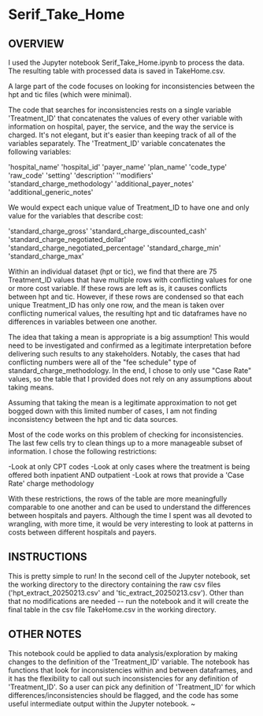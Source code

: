 # Serif_Take_Home

## OVERVIEW

I used the Jupyter notebook Serif_Take_Home.ipynb to process the data. The resulting table with processed data is saved in TakeHome.csv.

A large part of the code focuses on looking for inconsistencies between the hpt and tic files (which were minimal).

The code that searches for inconsistencies rests on a single variable 'Treatment_ID' that concatenates the values of every other variable with information on hospital, payer, the service, and the way the service is charged. It's not elegant, but it's easier than keeping track of all of the variables separately. The 'Treatment_ID' variable concatenates the following variables:

'hospital_name'
'hospital_id'
'payer_name'
'plan_name'
'code_type'
'raw_code'
'setting'
'description'
''modifiers'
'standard_charge_methodology'
'additional_payer_notes'
'additional_generic_notes'

 We would expect each unique value of Treatment_ID to have one and only value for the variables that describe cost:
 
 'standard_charge_gross'
 'standard_charge_discounted_cash'
 'standard_charge_negotiated_dollar'
 'standard_charge_negotiated_percentage'
 'standard_charge_min'
 'standard_charge_max'

Within an individual dataset (hpt or tic), we find that there are 75 Treatment_ID values that have multiple rows with conflicting values for one or more cost variable. If these rows are left as is, it causes conflicts between hpt and tic. However, if these rows are condensed so that each unique Treatment_ID has only one row, and the mean is taken over conflicting numerical values, the resulting hpt and tic dataframes have no differences in variables between one another.

The idea that taking a mean is appropriate is a big assumption! This would need to be investigated and confirmed as a legitimate interpretation before delivering such results to any stakeholders. Notably, the cases that had conflicting numbers were all of the "fee schedule" type of standard_charge_methodology. In the end, I chose to only use "Case Rate" values, so the table that I provided does not rely on any assumptions about taking means.

Assuming that taking the mean is a legitimate approximation to not get bogged down with this limited number of cases, I am not finding inconsistency between the hpt and tic data sources.

Most of the code works on this problem of checking for inconsistencies. The last few cells try to clean things up to a more manageable subset of information. I chose the following restrictions:

-Look at only CPT codes
-Look at only cases where the treatment is being offered both inpatient AND outpatient
-Look at rows that provide a 'Case Rate' charge methodology

With these restrictions, the rows of the table are more meaningfully comparable to one another and can be used to understand the differences between hospitals and payers. Although the time I spent was all devoted to wrangling, with more time, it would be very interesting to look at patterns in costs between different hospitals and payers.

## INSTRUCTIONS

This is pretty simple to run! In the second cell of the Jupyter notebook, set the working directory to the directory containing the raw csv files ('hpt_extract_20250213.csv' and 'tic_extract_20250213.csv'). Other than that no modifications are needed -- run the notebook and it will create the final table in the csv file TakeHome.csv in the working directory.

## OTHER NOTES

This notebook could be applied to data analysis/exploration by making changes to the definition of the 'Treatment_ID' variable. The notebook has functions that look for inconsistencies within and between dataframes, and it has the flexibility to call out such inconsistencies for any definition of 'Treatment_ID'. So a user can pick any definition of 'Treatment_ID' for which differences/inconsistencies should be flagged, and the code has some useful intermediate output within the Jupyter notebook.
~                        
